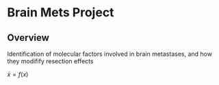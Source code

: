 # Brain Mets Project
## 

## Overview
Identification of molecular factors involved in brain metastases, and how they modifify resection effects

$\dot{x} = f(x)$
